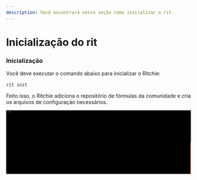```yaml
---
description: Você encontrará nessa seção como inicializar o rit.
---
```


# Inicialização do rit

### Inicialização

Você deve executar o comando abaixo para inicializar o Ritchie: 

```text
rit init
```

Feito isso, o Ritchie adiciona o repositório de fórmulas da comunidade e cria os arquivos de configuração necessários.

![](../.gitbook/assets/rit-init3.gif)

